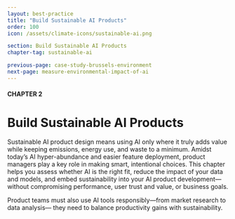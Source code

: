 ```yaml
---
layout: best-practice
title: "Build Sustainable AI Products"
order: 100
icon: /assets/climate-icons/sustainable-ai.png

section: Build Sustainable AI Products
chapter-tag: sustainable-ai

previous-page: case-study-brussels-environment
next-page: measure-environmental-impact-of-ai
---
```


#### CHAPTER 2
# Build Sustainable AI Products

<div class="bigquote" style="text-align:left;"> 
  <p>Sustainable AI product design means using AI only where it truly adds value while keeping emissions, energy use, and waste to a minimum. Amidst today’s AI hyper-abundance and easier feature deployment, product managers play a key role in making smart, intentional choices. This chapter helps you assess whether AI is the right fit, reduce the impact of your data and models, and embed sustainability into your AI product development—without compromising performance, user trust and value, or business goals.</p>

  <p>Product teams must also use AI tools responsibly—from market research to data analysis— they need to balance productivity gains with sustainability.</p>
</div>

